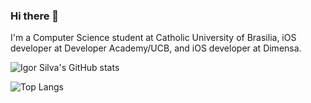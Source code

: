### Hi there 👋

I'm a Computer Science student at Catholic University of Brasilia, iOS developer at Developer Academy/UCB, and iOS developer at Dimensa.


![Igor Silva's GitHub stats](https://github-readme-stats.vercel.app/api?username=igorsilvadev&show_icons=true&theme=dracula&count_private=true)



![Top Langs](https://github-readme-stats.vercel.app/api/top-langs/?username=igorsilvadev&layout=compact&show_icons=true)

